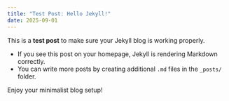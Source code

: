 ```yaml
---
title: "Test Post: Hello Jekyll!"
date: 2025-09-01
---
```


This is a **test post** to make sure your Jekyll blog is working properly.  

- If you see this post on your homepage, Jekyll is rendering Markdown correctly.  
- You can write more posts by creating additional `.md` files in the `_posts/` folder.  

Enjoy your minimalist blog setup!

